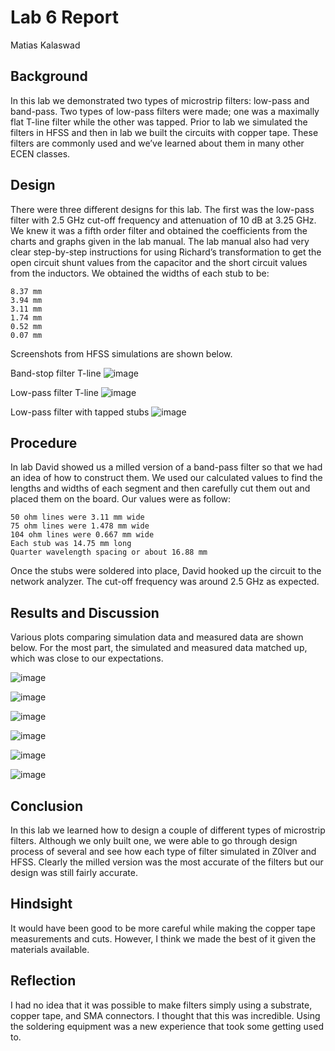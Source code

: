 # Lab 6 Report
Matias Kalaswad

## Background
In this lab we demonstrated two types of microstrip filters: low-pass and band-pass. Two types of low-pass filters were made; one was a maximally flat T-line filter while the other was tapped. Prior to lab we simulated the filters in HFSS and then in lab we built the circuits with copper tape. These filters are commonly used and we’ve learned about them in many other ECEN classes.

## Design
There were three different designs for this lab.  The first was the low-pass filter with 2.5 GHz cut-off frequency and attenuation of 10 dB at 3.25 GHz. We knew it was a fifth order filter and obtained the coefficients from the charts and graphs given in the lab manual.  The lab manual also had very clear step-by-step instructions for using Richard’s transformation to get the open circuit shunt values from the capacitor and the short circuit values from the inductors. We obtained the widths of each stub to be:

    8.37 mm
    3.94 mm
    3.11 mm
    1.74 mm
    0.52 mm
    0.07 mm
    
Screenshots from HFSS simulations are shown below.

Band-stop filter T-line
![image](https://github.com/CourseReps/ECEN452-Spring2016/blob/master/Students/kalaswad/Lab6/BSF_T-Line.PNG)

Low-pass filter T-line
![image](https://github.com/CourseReps/ECEN452-Spring2016/blob/master/Students/kalaswad/Lab6/LPF_T-Line.PNG)

Low-pass filter with tapped stubs
![image](https://github.com/CourseReps/ECEN452-Spring2016/blob/master/Students/kalaswad/Lab6/LPF_tappedStubs.PNG)

## Procedure
In lab David showed us a milled version of a band-pass filter so that we had an idea of how to construct them. We used our calculated values to find the lengths and widths of each segment and then carefully cut them out and placed them on the board. Our values were as follow:

    50 ohm lines were 3.11 mm wide
    75 ohm lines were 1.478 mm wide
    104 ohm lines were 0.667 mm wide
    Each stub was 14.75 mm long
    Quarter wavelength spacing or about 16.88 mm

Once the stubs were soldered into place, David hooked up the circuit to the network analyzer. The cut-off frequency was around 2.5 GHz as expected.

## Results and Discussion
Various plots comparing simulation data and measured data are shown below. For the most part, the simulated and measured data matched up, which was close to our expectations. 

![image](https://github.com/CourseReps/ECEN452-Spring2016/blob/master/Students/kalaswad/Lab6/50ohm_Mag.png)

![image](https://github.com/CourseReps/ECEN452-Spring2016/blob/master/Students/kalaswad/Lab6/50ohm_Phase.png)

![image](https://github.com/CourseReps/ECEN452-Spring2016/blob/master/Students/kalaswad/Lab6/BSF_Mag.png)

![image](https://github.com/CourseReps/ECEN452-Spring2016/blob/master/Students/kalaswad/Lab6/BSF_Phase.png)

![image](https://github.com/CourseReps/ECEN452-Spring2016/blob/master/Students/kalaswad/Lab6/LPF_Mag.png)

![image](https://github.com/CourseReps/ECEN452-Spring2016/blob/master/Students/kalaswad/Lab6/LPF_Phase.png)

## Conclusion
In this lab we learned how to design a couple of different types of microstrip filters. Although we only built one, we were able to go through design process of several and see how each type of filter simulated in Z0lver and HFSS.  Clearly the milled version was the most accurate of the filters but our design was still fairly accurate.

## Hindsight
It would have been good to be more careful while making the copper tape measurements and cuts. However, I think we made the best of it given the materials available.

## Reflection
I had no idea that it was possible to make filters simply using a substrate, copper tape, and SMA connectors. I thought that this was incredible. Using the soldering equipment was a new experience that took some getting used to. 
